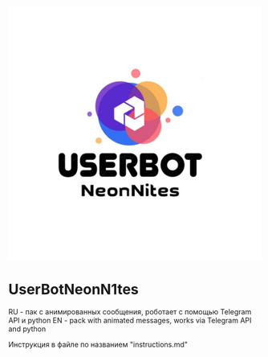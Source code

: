 ![This is an image](https://github.com/NeonN1tes/userbotNeonN1tes/blob/main/IMG_20220306_003728_724.jpg)
# UserBotNeonN1tes
RU - пак с анимированных сообщения, роботает
с помощью Telegram API и python
EN - pack with animated messages, works
via Telegram API and python

Инструкция в файле по названием "instructions.md"
